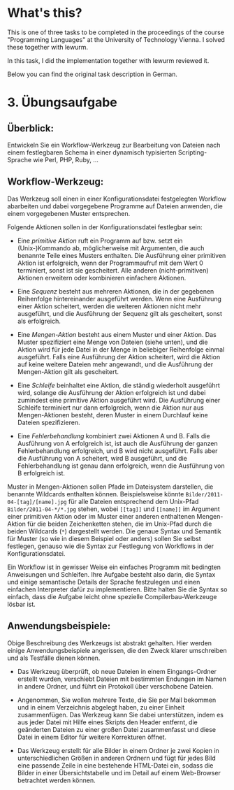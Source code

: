 What's this?
============

This is one of three tasks to be completed in the proceedings of the course "Programming Languages" at the University of Technology Vienna. I solved these together with lewurm.

In this task, I did the implementation together with lewurm reviewed it.

Below you can find the original task description in German.


3\. Übungsaufgabe
===============

Überblick:
----------
Entwickeln Sie ein Workflow-Werkzeug zur Bearbeitung von Dateien nach einem festlegbaren Schema in einer dynamisch typisierten Scripting-Sprache wie Perl, PHP, Ruby, ...

Workflow-Werkzeug:
------------------
Das Werkzeug soll einen in einer Konfigurationsdatei festgelegten Workflow abarbeiten und dabei vorgegebene Programme auf Dateien anwenden, die einem vorgegebenen Muster entsprechen.

Folgende Aktionen sollen in der Konfigurationsdatei festlegbar sein:

* Eine *primitive Aktion* ruft ein Programm auf bzw. setzt ein (Unix-)Kommando ab, möglicherweise mit Argumenten, die auch benannte Teile eines Musters enthalten. Die Ausführung einer primitiven Aktion ist erfolgreich, wenn der Programmaufruf mit dem Wert 0 terminiert, sonst ist sie gescheitert. Alle anderen (nicht-primitiven) Aktionen erweitern oder kombinieren einfachere Aktionen.

* Eine *Sequenz* besteht aus mehreren Aktionen, die in der gegebenen Reihenfolge hintereinander ausgeführt werden. Wenn eine Ausführung einer Aktion scheitert, werden die weiteren Aktionen nicht mehr ausgeführt, und die Ausführung der Sequenz gilt als gescheitert, sonst als erfolgreich.

* Eine *Mengen-Aktion* besteht aus einem Muster und einer Aktion. Das Muster spezifiziert eine Menge von Dateien (siehe unten), und die Aktion wird für jede Datei in der Menge in beliebiger Reihenfolge einmal ausgeführt. Falls eine Ausführung der Aktion scheitert, wird die Aktion auf keine weitere Dateien mehr angewandt, und die Ausführung der Mengen-Aktion gilt als gescheitert.

* Eine *Schleife* beinhaltet eine Aktion, die ständig wiederholt ausgeführt wird, solange die Ausführung der Aktion erfolgreich ist und dabei zumindest eine primitive Aktion ausgeführt wird. Die Ausführung einer Schleife terminiert nur dann erfolgreich, wenn die Aktion nur aus Mengen-Aktionen besteht, deren Muster in einem Durchlauf keine Dateien spezifizieren.

* Eine *Fehlerbehandlung* kombiniert zwei Aktionen A und B. Falls die Ausführung von A erfolgreich ist, ist auch die Ausführung der ganzen Fehlerbehandlung erfolgreich, und B wird nicht ausgeführt. Falls aber die Ausführung von A scheitert, wird B ausgeführt, und die Fehlerbehandlung ist genau dann erfolgreich, wenn die Ausführung von B erfolgreich ist.

Muster in Mengen-Aktionen sollen Pfade im Dateisystem darstellen, die benannte Wildcards enthalten können. Beispielsweise könnte `Bilder/2011-04-[tag]/[name].jpg` für alle Dateien entsprechend dem Unix-Pfad `Bilder/2011-04-*/*.jpg` stehen, wobei `[[tag]]` und `[[name]]` im Argument einer primitiven Aktion oder im Muster einer anderen enthaltenen Mengen-Aktion für die beiden Zeichenketten stehen, die im Unix-Pfad durch die beiden Wildcards (`*`) dargestellt werden. Die genaue Syntax und Semantik für Muster (so wie in diesem Beispiel oder anders) sollen Sie selbst festlegen, genauso wie die Syntax zur Festlegung von Workflows in der Konfigurationsdatei.

Ein Workflow ist in gewisser Weise ein einfaches Programm mit bedingten Anweisungen und Schleifen. Ihre Aufgabe besteht also darin, die Syntax und einige semantische Details der Sprache festzulegen und einen einfachen Interpreter dafür zu implementieren. Bitte halten Sie die Syntax so einfach, dass die Aufgabe leicht ohne spezielle Compilerbau-Werkzeuge lösbar ist.

Anwendungsbeispiele:
-------------------
Obige Beschreibung des Werkzeugs ist abstrakt gehalten. Hier werden einige Anwendungsbeispiele angerissen, die den Zweck klarer umschreiben und als Testfälle dienen können.

* Das Werkzeug überprüft, ob neue Dateien in einem Eingangs-Ordner erstellt wurden, verschiebt Dateien mit bestimmten Endungen im Namen in andere Ordner, und führt ein Protokoll über verschobene Dateien.

* Angenommen, Sie wollen mehrere Texte, die Sie per Mail bekommen und in einem Verzeichnis abgelegt haben, zu einer Einheit zusammenfügen. Das Werkzeug kann Sie dabei unterstützen, indem es aus jeder Datei mit Hilfe eines Skripts den Header entfernt, die geänderten Dateien zu einer großen Datei zusammenfasst und diese Datei in einem Editor für weitere Korrekturen öffnet.

* Das Werkzeug erstellt für alle Bilder in einem Ordner je zwei Kopien in unterschiedlichen Größen in anderen Ordnern und fügt für jedes Bild eine passende Zeile in eine bestehende HTML-Datei ein, sodass die Bilder in einer Übersichtstabelle und im Detail auf einem Web-Browser betrachtet werden können.
